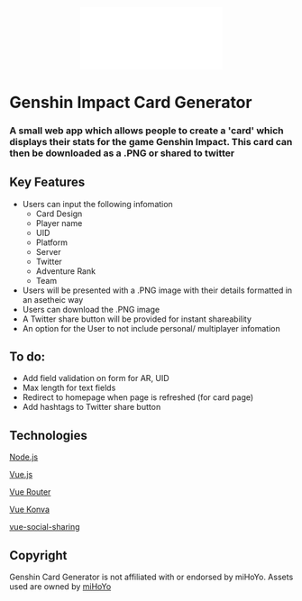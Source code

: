 

<p align="center"><img src="./src/assets/genshin-logo.png" width="50%">

Genshin Impact Card Generator
=====
### A small web app which allows people to create a 'card' which displays their stats for the game Genshin Impact. This card can then be downloaded as a .PNG or shared to twitter 


## Key Features

- Users can input the following infomation
    - Card Design
    - Player name
    - UID
    - Platform
    - Server
    - Twitter
    - Adventure Rank
    - Team
- Users will be presented with a .PNG image with their details formatted in an asetheic way
- Users can download the .PNG image
- A Twitter share button will be provided for instant shareability
- An option for the User to not include personal/ multiplayer infomation

## To do:

- Add field validation on form for AR, UID
- Max length for text fields 
- Redirect to homepage when page is refreshed (for card page)
- Add hashtags to Twitter share button

## Technologies
[Node.js](https://nodejs.org/)

[Vue.js](https://vuejs.org/)

[Vue Router](https://router.vuejs.org/)

[Vue Konva](https://konvajs.org/docs/vue/index.html)

[vue-social-sharing](https://github.com/nicolasbeauvais/vue-social-sharing)

## Copyright

Genshin Card Generator is not affiliated with or endorsed by miHoYo.
Assets used are owned by [miHoYo](https://genshin.mihoyo.com/)
